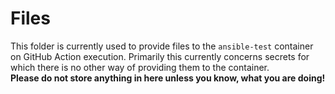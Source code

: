 # Files
This folder is currently used to provide files to the `ansible-test` container
on GitHub Action execution. Primarily this currently concerns secrets for which
there is no other way of providing them to the container.  
**Please do not store anything in here unless you know, what you are doing!**